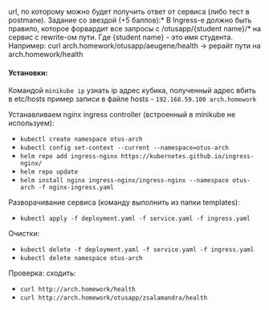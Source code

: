 url, по которому можно будет получить ответ от сервиса (либо тест в postmanе).
Задание со звездой (+5 баллов):*
В Ingress-е должно быть правило, которое форвардит все запросы с /otusapp/{student name}/* на сервис с rewrite-ом пути. Где {student name} - это имя студента.
Например: curl arch.homework/otusapp/aeugene/health -> рерайт пути на arch.homework/health


#### Установки:

Командой `minikube ip` узнать ip адрес кубика, полученный адрес вбить в etc/hosts
пример записи в файле hosts - `192.168.59.100 arch.homework`

Устанавливаем nginx ingress controller (встроенный в minikube не используем):
- `kubectl create namespace otus-arch` 
- `kubectl config set-context --current --namespace=otus-arch`
- `helm repo add ingress-nginx https://kubernetes.github.io/ingress-nginx/` 
- `helm repo update` 
- `helm install nginx ingress-nginx/ingress-nginx --namespace otus-arch -f nginx-ingress.yaml`

Разворачивание сервиса (команду выполнить из папки templates):
- `kubectl apply -f deployment.yaml -f service.yaml -f ingress.yaml`

Очистки:
- `kubectl delete -f deployment.yaml -f service.yaml -f ingress.yaml`
- `kubectl delete namespace otus-arch`

Проверка:
сходить: 
- `curl http://arch.homework/health`
- `curl http://arch.homework/otusapp/zsalamandra/health`